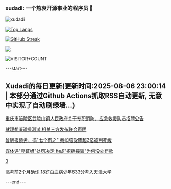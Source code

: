 ### xudadi: 一个热衷开源事业的程序员 👋

![xudadi](https://github-readme-stats-git-masterorgs-github-readme-stats-team.vercel.app/api?username=xudadi)

[![Top Langs](https://github-readme-stats.vercel.app/api/top-langs/?username=xudadi)](https://github.com/anuraghazra/github-readme-stats)

[![GitHub Streak](https://streak-stats.demolab.com?user=xudadi&locale=zh_Hans)](https://git.io/streak-stats)

![](https://raw.githubusercontent.com/xudadi/xudadi/main/assets/github-contribution-grid-snake.svg)

![VISITOR+COUNT](https://komarev.com/ghpvc/?username=xudadi&label=VISITOR+COUNT)


---start---

## Xudadi的每日更新(更新时间:2025-08-06 23:00:14 | 本部分通过Github Actions抓取RSS自动更新, 无意中实现了自动刷绿墙...)

[重庆市涪陵区武陵山镇人民政府关于专职消防、应急救援队员招聘公告](https://www.gongkaoleida.com/article/2552190)

[就理想i8碰撞测试 相关三方发布联合声明](https://m.163.com/news/article/K6A6IJST0534A4SC.html)

[曾瞒报债务、搞"七个有之" 秦如培受贿超2亿被判死缓](https://m.163.com/news/article/K6A54DK7051492T3.html)

[媒体评"亮证姐"处罚决定:构成"招摇撞骗"为何没处罚款](https://m.163.com/news/article/K69RO1A30514R9P4.html)

[3](https://m.163.com/touch/news/sub/domestic)

[高考前2个月确诊 18岁白血病少年633分考入天津大学](https://m.163.com/news/article/K69PP5DV0530JPVV.html)

---end---
